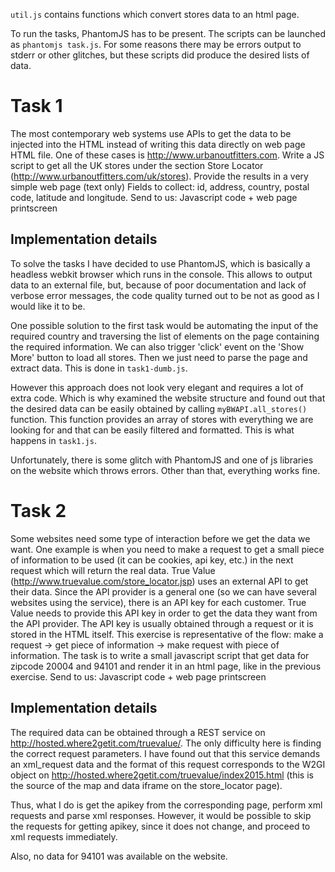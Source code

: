 `util.js` contains functions which convert stores data to an html page.

To run the tasks, PhantomJS has to be present. The scripts can be launched as `phantomjs task.js`. For some reasons there may be errors output to stderr or other glitches, but these scripts did produce the desired lists of data.

# Task 1

The most contemporary web systems use APIs to get the data to be injected into the HTML instead of writing this data directly on web page HTML file. One of these cases is http://www.urbanoutfitters.com. Write a JS script to get all the UK stores under the section Store Locator (http://www.urbanoutfitters.com/uk/stores). Provide the results in a very simple web page (text only) Fields to collect: id, address, country, postal code, latitude and longitude. Send to us: Javascript code + web page printscreen

## Implementation details

To solve the tasks I have decided to use PhantomJS, which is basically a headless webkit browser which runs in the console. This allows to output data to an external file, but, because of poor documentation and lack of verbose error messages, the code quality turned out to be not as good as I would like it to be.

One possible solution to the first task would be automating the input of the required country and traversing the list of elements on the page containing the required information. We can also trigger 'click' event on the 'Show More' button to load all stores. Then we just need to parse the page and extract data. This is done in `task1-dumb.js`.

However this approach does not look very elegant and requires a lot of extra code. Which is why examined the website structure and found out that the desired data can be easily obtained by calling `myBWAPI.all_stores()` function. This function provides an array of stores with everything we are looking for and that can be easily filtered and formatted. This is what happens in `task1.js`.

Unfortunately, there is some glitch with PhantomJS and one of js libraries on the website which throws errors. Other than that, everything works fine.

# Task 2

Some websites need some type of interaction before we get the data we want. One example is when you need to make a request to get a small piece of information to be used (it can be cookies, api key, etc.) in the next request which will return the real data. True Value (http://www.truevalue.com/store_locator.jsp) uses an external API to get their data. Since the API provider is a general one (so we can have several websites using the service), there is an API key for each customer. True Value needs to provide this API key in order to get the data they want from the API provider. The API key is usually obtained through a request or it is stored in the HTML itself. This exercise is representative of the flow: make a request -> get piece of information -> make request with piece of information. The task is to write a small javascript script that get data for zipcode 20004 and 94101 and render it in an html page, like in the previous exercise. Send to us: Javascript code + web page printscreen 

## Implementation details

The required data can be obtained through a REST service on http://hosted.where2getit.com/truevalue/. The only difficulty here is finding the correct request parameters. I have found out that this service demands an xml\_request data and the format of this request corresponds to the W2GI object on http://hosted.where2getit.com/truevalue/index2015.html (this is the source of the map and data iframe on the store\_locator page).

Thus, what I do is get the apikey from the corresponding page, perform xml requests and parse xml responses. However, it would be possible to skip the requests for getting apikey, since it does not change, and proceed to xml requests immediately.

Also, no data for 94101 was available on the website.